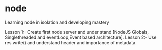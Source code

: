 # node
Learning node in isolation and developing mastery

Lesson 1:- 
Create first node server and under stand [NodeJS Globals, Singlethreaded and eventLoop,Event based architecture].
Lesson 2:-
Use res.write() and understand header and importance of metadata.








